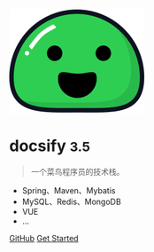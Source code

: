 <!-- _coverpage.md -->

![logo](_media/icon.svg)

# docsify <small>3.5</small>

> 一个菜鸟程序员的技术栈。

- Spring、Maven、Mybatis
- MySQL、Redis、MongoDB
- VUE
- ...

[GitHub](https://github.com/docsifyjs/docsify/)
[Get Started](home.md)